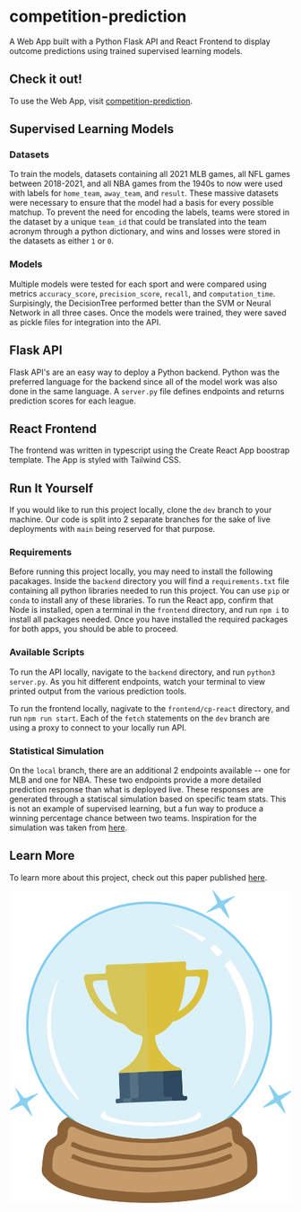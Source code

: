 # competition-prediction

A Web App built with a Python Flask API and React Frontend to display outcome predictions using trained supervised learning models.

## Check it out!

To use the Web App, visit [competition-prediction](https://competition-prediction.netlify.app/).

## Supervised Learning Models

### Datasets

To train the models, datasets containing all 2021 MLB games, all NFL games between 2018-2021, and all NBA games from the 1940s to now were used with labels for `home_team`, `away_team`, and `result`. These massive datasets were necessary to ensure that the model had a basis for every possible matchup. To prevent the need for encoding the labels, teams were stored in the dataset by a unique `team_id` that could be translated into the team acronym through a python dictionary, and wins and losses were stored in the datasets as either `1` or `0`.

### Models

Multiple models were tested for each sport and were compared using metrics `accuracy_score`, `precision_score`, `recall`, and `computation_time`. Surpisingly, the DecisionTree performed better than the SVM or Neural Network in all three cases. Once the models were trained, they were saved as pickle files for integration into the API.

## Flask API

Flask API's are an easy way to deploy a Python backend. Python was the preferred language for the backend since all of the model work was also done in the same language. A `server.py` file defines endpoints and returns prediction scores for each league.

## React Frontend

The frontend was written in typescript using the Create React App boostrap template. The App is styled with Tailwind CSS.

## Run It Yourself

If you would like to run this project locally, clone the `dev` branch to your machine. Our code is split into 2 separate branches for the sake of live deployments with `main` being reserved for that purpose.

### Requirements

Before running this project locally, you may need to install the following pacakages. Inside the `backend` directory you will find a `requirements.txt` file containing all python libraries needed to run this project. You can use `pip` or `conda` to install any of these libraries.
To run the React app, confirm that Node is installed, open a terminal in the `frontend` directory, and run `npm i` to install all packages needed.
Once you have installed the required packages for both apps, you should be able to proceed.

### Available Scripts

To run the API locally, navigate to the `backend` directory, and run `python3 server.py`. As you hit different endpoints, watch your terminal to view printed output from the various prediction tools.

To run the frontend locally, nagivate to the `frontend/cp-react` directory, and run `npm run start`. Each of the `fetch` statements on the `dev` branch are using a proxy to connect to your locally run API.

### Statistical Simulation

On the `local` branch, there are an additional 2 endpoints available -- one for MLB and one for NBA. These two endpoints provide a more detailed prediction response than what is deployed live. These responses are generated through a statiscal simulation based on specific team stats. This is not an example of supervised learning, but a fun way to produce a winning percentage chance between two teams. Inspiration for the simulation was taken from [here](https://github.com/sidharthrajaram/CrystalBall).

## Learn More

To learn more about this project, check out this paper published [here](https://drive.google.com/file/d/1AtmS8Pkh3yETY3Br5HJtaF71cRfOzDRZ/view?usp=sharing).

![alt text](https://github.com/kadenbking/competition-prediction/blob/main/frontend/cp-react/src/img/cp-logo.png?raw=true)

